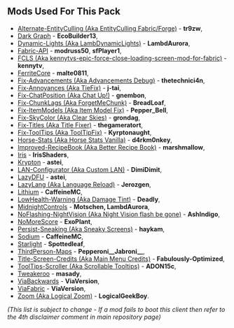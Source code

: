 ## Mods Used For This Pack

- [Alternate-EntityCulling (Aka EntityCulling Fabric/Forge)](https://modrinth.com/mod/entityculling) - **tr9zw**,
- [Dark Graph](https://modrinth.com/mod/dark-graph) - **EcoBuilder13**,
- [Dynamic-Lights (Aka LambDynamicLights)](https://modrinth.com/mod/lambdynamiclights) - **LambdAurora**,
- [Fabric-API](https://modrinth.com/mod/fabric-api) - **modruss50**, **sfPlayer1**,
- [FCLS (Aka kennytvs-epic-force-close-loading-screen-mod-for-fabric)](https://github.com/kennytv/kennytvs-epic-force-close-loading-screen-mod-for-fabric) - **kennytv**,
- [FerriteCore](https://modrinth.com/mod/ferrite-core) - **malte0811**,
- [Fix-Advancements (Aka Advancements Debug)](https://github.com/Technici4n/advancements-debug) - **thetechnici4n**,
- [Fix-Annoyances (Aka TieFix)](https://modrinth.com/mod/tiefix) - **j-tai**,
- [Fix-ChatPosition (Aka Chat Up!)](https://github.com/gnembon/chat-up) - **gnembon**,
- [Fix-ChunkLags (Aka ForgetMeChunk)](https://modrinth.com/mod/forgetmechunk) - **BreadLoaf**,
- [Fix-ItemModels (Aka Item Model Fix)](https://www.curseforge.com/minecraft/mc-mods/item-model-fix) - **Pepper_Bell**,
- [Fix-SkyColor (Aka Clear Skies)](https://github.com/grondag/clear-skies) - **grondag**,
- [Fix-Titles (Aka Title Fixer)](https://modrinth.com/mod/title-fixer) - **thegameratort**,
- [Fix-ToolTips (Aka ToolTipFix)](https://github.com/PepperCode1/Item-Model-Fix) - **Kyrptonaught**,
- [Horse-Stats (Aka Horse Stats Vanilla)](https://modrinth.com/mod/horsestatsvanilla) - **d4rkm0nkey**,
- [Improved-RecipeBook (Aka Better Recipe Book)](https://modrinth.com/mod/brb) - **marshmallow**,
- [Iris](https://github.com/IrisShaders/Iris/tree/1.18.2) - **IrisShaders**,
- [Krypton](https://modrinth.com/mod/krypton) - **astei**,
- [LAN-Configurator (Aka Custom LAN)](https://modrinth.com/mod/custom-lan) - **DimiDimit**,
- [LazyDFU](https://modrinth.com/mod/lazydfu) - **astei**,
- [LazyLang (Aka Language Reload)](https://modrinth.com/mod/language-reload) - **Jerozgen**,
- [Lithium](https://github.com/CaffeineMC/lithium-fabric/tree/1.18.x/dev) - **CaffeineMC**,
- [LowHealth-Warning (Aka Damage Tint)](https://modrinth.com/mod/damage-tint) - **Deadly**,
- [MidnightControls](https://modrinth.com/mod/midnightcontrols) - **Motschen, LambdAurora**,
- [NoFlashing-NightVision (Aka Night Vision flash be gone)](https://github.com/AshIndigo/NightVisionFlashBegone) - **AshIndigo**,
- [NoMoreScore](https://github.com/ExoPlant/NoMoreScore) - **ExoPlant**,
- [Persist-Sneaking (Aka Sneaky Screens)](https://github.com/haykam821/Sneaky-Screens) - **haykam**,
- [Sodium](https://github.com/CaffeineMC/sodium-fabric/tree/1.18.x/dev) - **CaffeineMC**,
- [Starlight](https://github.com/Spottedleaf/Starlight) - **Spottedleaf**,
- [ThirdPerson-Maps](https://github.com/Pepperoni-Jabroni/ThirdPersonMaps) - **Pepperoni__Jabroni__**,
- [Title-Screen-Credits (Aka Main Menu Credits)](https://github.com/Fabulously-Optimized/main-menu-credits) - **Fabulously-Optimized**,
- [ToolTips-Scroller (Aka Scrollable Tooltips)](https://modrinth.com/mod/scrollable-tooltips) - **ADON15c**,
- [Tweakeroo](https://github.com/maruohon/tweakeroo) - **masady**,
- [ViaBackwards](https://github.com/ViaVersion/ViaBackwards) - **ViaVersion**,
- [ViaFabric](https://github.com/ViaVersion/ViaFabric) - **ViaVersion**,
- [Zoom (Aka Logical Zoom)](https://github.com/LogicalGeekBoy/logical_zoom) - **LogicalGeekBoy**.

*(This list is subject to change - If a mod fails to boot this client then refer to the 4th disclaimer comment in main repository page)*
